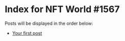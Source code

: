 # Index for NFT World #1567
Posts will be displayed in the order below:

- [Your first post](./001-first.md)

